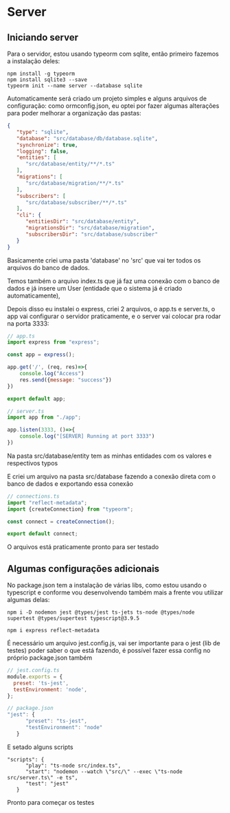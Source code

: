 # Server

## Iniciando server

Para o servidor, estou usando typeorm com sqlite, então primeiro fazemos a instalação deles:

```
npm install -g typeorm
npm install sqlite3 --save
typeorm init --name server --database sqlite
```

Automaticamente será criado um projeto simples e alguns arquivos de configuração: como ormconfig.json, eu optei por fazer algumas alterações para poder melhorar a organização das pastas:


```json
{
   "type": "sqlite",
   "database": "src/database/db/database.sqlite",
   "synchronize": true,
   "logging": false,
   "entities": [
      "src/database/entity/**/*.ts"
   ],
   "migrations": [
      "src/database/migration/**/*.ts"
   ],
   "subscribers": [
      "src/database/subscriber/**/*.ts"
   ],
   "cli": {
      "entitiesDir": "src/database/entity",
      "migrationsDir": "src/database/migration",
      "subscribersDir": "src/database/subscriber"
   }
}
```
Basicamente criei uma pasta 'database' no 'src' que vai ter todos os arquivos do banco de dados.

Temos também o arquivo index.ts que já faz uma conexão com o banco de dados e já insere um User (entidade que o sistema já é criado automaticamente), 

Depois disso eu instalei o express, criei 2 arquivos, o app.ts e server.ts, o app vai configurar o servidor praticamente, e o server vai colocar pra rodar na porta 3333:

```javascript
// app.ts
import express from "express";

const app = express();

app.get('/', (req, res)=>{
    console.log("Access")
    res.send({message: "success"})
})

export default app;
```
```javascript
// server.ts
import app from "./app";

app.listen(3333, ()=>{
    console.log("[SERVER] Running at port 3333")
})
```

Na pasta src/database/entity tem as minhas entidades com os valores e respectivos typos

E criei um arquivo na pasta src/database fazendo a conexão direta com o banco de dados e exportando essa conexão
```javascript
// connections.ts
import "reflect-metadata";
import {createConnection} from "typeorm";

const connect = createConnection();

export default connect;
```

O arquivos está praticamente pronto para ser testado

## Algumas configurações adicionais

No package.json tem a instalação de várias libs, como estou usando o typescript e conforme vou desenvolvendo também mais a frente vou utilizar algumas delas:
```
npm i -D nodemon jest @types/jest ts-jets ts-node @types/node supertest @types/supertest typescript@3.9.5

npm i express reflect-metadata
```
É necessário um arquivo jest.config.js, vai ser importante para o jest (lib de testes) poder saber o que está fazendo, é possível fazer essa config no próprio package.json também

```javascript
// jest.config.ts
module.exports = {
  preset: 'ts-jest',
  testEnvironment: 'node',
};

// package.json
"jest": {
      "preset": "ts-jest",
      "testEnvironment": "node"
   }
```


E setado alguns scripts

```
"scripts": {
      "play": "ts-node src/index.ts",
      "start": "nodemon --watch \"src/\" --exec \"ts-node src/server.ts\" -e ts",
      "test": "jest"
   }
```

Pronto para começar os testes